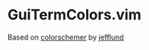 GuiTermColors.vim
=================

Based on [colorschemer](https://github.com/jefflund/colorschemer) by [jefflund](https://github.com/jefflund)
